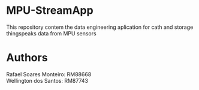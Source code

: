 # MPU-StreamApp

This repository contem the data engineering aplication for cath and storage thingspeaks data from MPU sensors

# Authors

Rafael Soares Monteiro: RM88668 <br />
Wellington dos Santos: RM87743
